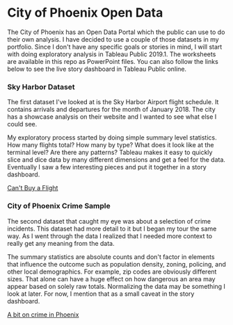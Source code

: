 # City of Phoenix Open Data

The City of Phoenix has an Open Data Portal which the public can use to do their own analysis.  I have decided to use a couple of those datasets in my portfolio.  Since I don't have any specific goals or stories in mind, I will start with doing exploratory analysis in Tableau Public 2019.1.  The worksheets are available in this repo as PowerPoint files.  You can also follow the links below to see the live story dashboard in Tableau Public online.

### Sky Harbor Dataset

The first dataset I've looked at is the Sky Harbor Airport flight schedule.  It contains arrivals and departures for the month of January 2018.  The city has a showcase analysis on their website and I wanted to see what else I could see.  

My exploratory process started by doing simple summary level statistics.  How many flights total?  How many by type?  What does it look like at the terminal level?  Are there any patterns?  Tableau makes it easy to quickly slice and dice data by many different dimensions and get a feel for the data.  Eventually I saw a few interesting pieces and put it together in a story dashboard.

[Can't Buy a Flight](https://public.tableau.com/views/SkyHarborFlightswip2/CantBuyaFlight?:embed=y&:display_count=yes&:origin=viz_share_link)

### City of Phoenix Crime Sample

The second dataset that caught my eye was about a selection of crime incidents.  This dataset had more detail to it but I began my tour the same way.  As I went through the data I realized that I needed more context to really get any meaning from the data.  

The summary statistics are absolute counts and don't factor in elements that influence the outcome such as population density, zoning, policing, and other local demographics.  For example, zip codes are obviously different sizes.  That alone can have a huge effect on how dangerous an area may appear based on solely raw totals.  Normalizing the data may be something I look at later.  For now, I mention that as a small caveat in the story dashboard.

[A bit on crime in Phoenix](https://public.tableau.com/views/crime-data-wip1/AbitoncrimeinPhoenix___?:retry=yes&:embed=y&:display_count=yes&:origin=viz_share_link)
